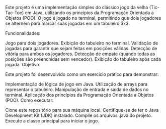 Este projeto é uma implementação simples do clássico jogo da velha (Tic-Tac-Toe) em Java, utilizando os princípios da Programação Orientada a Objetos (POO). O jogo é jogado no terminal, permitindo que dois jogadores se alternem para marcar suas jogadas em um tabuleiro 3x3.

Funcionalidades:

Jogo para dois jogadores.
Exibição do tabuleiro no terminal.
Validação de jogadas para garantir que sejam feitas em posições válidas.
Detecção de vitória para ambos os jogadores.
Detecção de empate (quando todas as posições são preenchidas sem vencedor).
Exibição do tabuleiro após cada jogada.
Objetivo:

Este projeto foi desenvolvido como um exercício prático para demonstrar:

Implementação de lógica de jogo em Java.
Utilização de arrays para representar o tabuleiro.
Manipulação de entrada e saída de dados no terminal.
Aplicação dos princípios da Programação Orientada a Objetos (POO).
Como executar:

Clone este repositório para sua máquina local.
Certifique-se de ter o Java Development Kit (JDK) instalado.
Compile os arquivos .java do projeto.
Execute a classe principal para iniciar o jogo.
